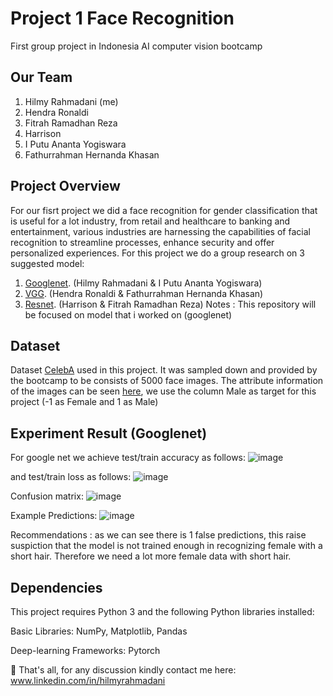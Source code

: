 # Project 1 Face Recognition
First group project in Indonesia AI computer vision bootcamp
## Our Team
1. Hilmy Rahmadani (me)
2. Hendra Ronaldi
3. Fitrah Ramadhan Reza
4. Harrison
5. I Putu Ananta Yogiswara
6. Fathurrahman Hernanda Khasan
## Project Overview
For our fisrt project we did a face recognition for gender classification that is useful for a lot industry, from retail and healthcare to banking and entertainment, various industries are harnessing the capabilities of facial recognition to streamline processes, enhance security and offer personalized experiences.
For this project we do a group research on 3 suggested model:
1. [Googlenet](https://github.com/daniui/Machine-Learning-Project/blob/c55a3e3c539ea57643dff084d798e6fffb2b5a37/CV%20Indonesia%20AI%20Bootcamp/Project%201%3A%20Face%20Recognition/Dani_CVB_project_1_Face_Recognition_googlenet%20(1).ipynb). (Hilmy Rahmadani & I Putu Ananta Yogiswara)
2. [VGG](https://github.com/daniui/Machine-Learning-Project/blob/c55a3e3c539ea57643dff084d798e6fffb2b5a37/CV%20Indonesia%20AI%20Bootcamp/Project%201%3A%20Face%20Recognition/VGG.ipynb). (Hendra Ronaldi & Fathurrahman Hernanda Khasan)
3. [Resnet](https://github.com/daniui/Machine-Learning-Project/blob/c55a3e3c539ea57643dff084d798e6fffb2b5a37/CV%20Indonesia%20AI%20Bootcamp/Project%201%3A%20Face%20Recognition/Resnet.ipynb). (Harrison & Fitrah Ramadhan Reza)
Notes : This repository will be focused on model that i worked on (googlenet)
## Dataset 
Dataset [CelebA](https://mmlab.ie.cuhk.edu.hk/projects/CelebA.html) used in this project. It was sampled down and provided by the bootcamp to be consists of 5000 face images. The attribute information of the images can be seen [here](https://www.kaggle.com/datasets/jessicali9530/celeba-dataset/?select=list_attr_celeba.csv), we use the column Male as target for this project (-1 as Female and 1 as Male)
## Experiment Result (Googlenet)
For google net we achieve test/train accuracy as follows:
![image](https://github.com/daniui/Machine-Learning-Project/assets/120458194/e927578b-7112-41fe-9dca-ff10b7418ddd)

and test/train loss as follows: 
![image](https://github.com/daniui/Machine-Learning-Project/assets/120458194/62924f93-aabe-4598-b6f5-9977fc81d93d)

Confusion matrix:
![image](https://github.com/daniui/Machine-Learning-Project/assets/120458194/30fc15a5-bd81-4316-8490-364e1f4c9605)

Example Predictions:
![image](https://github.com/daniui/Machine-Learning-Project/assets/120458194/741c792f-609f-4212-a670-443fd4c0c8ac)

Recommendations : as we can see there is 1 false predictions, this raise suspiction that the model is not trained enough in recognizing female with a short hair. Therefore we need a lot more female data with short hair.

## Dependencies
This project requires Python 3 and the following Python libraries installed:

Basic Libraries: NumPy, Matplotlib, Pandas

Deep-learning Frameworks: Pytorch

📨 That's all, for any discussion kindly contact me here: www.linkedin.com/in/hilmyrahmadani
